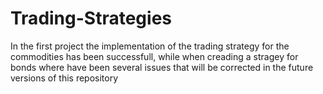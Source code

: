 # Trading-Strategies

In the first project the implementation of the trading strategy for the commodities has been successfull, while when creading a stragey for bonds where have been several issues that will be corrected in the future versions of this repository
